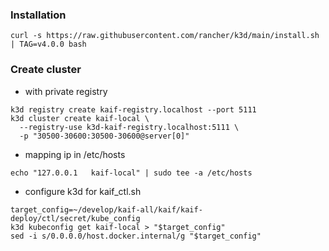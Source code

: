 ### Installation

```
curl -s https://raw.githubusercontent.com/rancher/k3d/main/install.sh | TAG=v4.0.0 bash
```

### Create cluster

* with private registry

```
k3d registry create kaif-registry.localhost --port 5111
k3d cluster create kaif-local \
  --registry-use k3d-kaif-registry.localhost:5111 \
  -p "30500-30600:30500-30600@server[0]"
```

* mapping ip in /etc/hosts

```
echo "127.0.0.1   kaif-local" | sudo tee -a /etc/hosts
```

* configure k3d for kaif_ctl.sh

```
target_config=~/develop/kaif-all/kaif/kaif-deploy/ctl/secret/kube_config
k3d kubeconfig get kaif-local > "$target_config" 
sed -i s/0.0.0.0/host.docker.internal/g "$target_config"
```